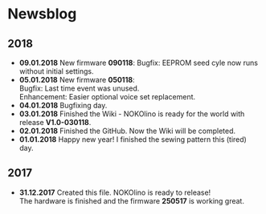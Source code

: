 # Newsblog

## 2018  
* **09.01.2018** New firmware **090118**:
Bugfix: EEPROM seed cyle now runs without initial settings.  
* **05.01.2018** New firmware **050118**:  
Bugfix: Last time event was unused.  
Enhancement: Easier optional voice set replacement.
* **04.01.2018** Bugfixing day.  
* **03.01.2018** Finished the Wiki - NOKOlino is ready for the world with release **V1.0-030118**.   
* **02.01.2018** Finished the GitHub. Now the Wiki will be completed.  
* **01.01.2018** Happy new year! I finished the sewing pattern this (tired) day.  
  
## 2017
* **31.12.2017** Created this file. NOKOlino is ready to release!  
The hardware is finished and the firmware **250517** is working great.  
